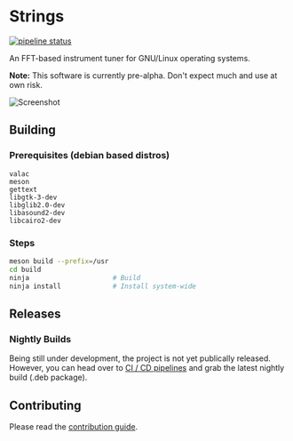 # Strings
[![pipeline status](https://gitlab.com/dusan-gvozdenovic/strings/badges/master/pipeline.svg)](https://gitlab.com/dusan-gvozdenovic/strings/pipelines)

An FFT-based instrument tuner for GNU/Linux operating systems.

**Note:** This software is currently pre-alpha. Don't expect much and use at own risk.

![Screenshot](data/screenshot.png)

## Building
### Prerequisites (debian based distros)
```
valac
meson
gettext
libgtk-3-dev
libglib2.0-dev
libasound2-dev
libcairo2-dev
```

### Steps
```bash
meson build --prefix=/usr
cd build
ninja                     # Build
ninja install             # Install system-wide
```

## Releases
### Nightly Builds
Being still under development, the project is not yet publically released. However, you can head over to [CI / CD pipelines](https://gitlab.com/dusan-gvozdenovic/strings/pipelines) and grab the latest nightly build (.deb package).

## Contributing
Please read the [contribution guide](CONTRIBUTING.md).
